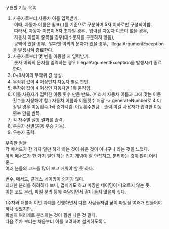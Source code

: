 구현할 기능 목록

1. 사용자로부터 자동차 이름 입력받기.  
   &nbsp;이때, 자동차 이름은 쉼표(,)를 기준으로 구분하며 5자 이하로만 구성되야함.  
   &nbsp;따라서, 자동차 이름이 5자 초과일 경우,
   &nbsp;입력된 자동차 이름이 없을 경우,  
   &nbsp;자동차 이름이 중복될 경우(대소문자를 구분하지 않음),  
   ~~&nbsp;공백이 있을 경우,~~
   &nbsp;알파벳 이외의 문자가 있을 경우,
   &nbsp;IllegalArgumentException을 발생시켜 종료한다.
2. 사용자로부터 몇 번을 이동할 지 입력받기.  
   &nbsp;숫자 이외의 문자를 입력하는 경우 IllegalArgumentException을 발생시켜 종료한다.
3. 0~9사이의 무작위 값 생성.
4. 무작위 값이 4 이상인지 자동차 별로 판단.
5. 무작위 값이 4 이상인 자동차만 1회 움직임.
6. 이를 사용자가 입력한 이동 횟수 만큼 반복.  (따라서 자동차 이름과 그에 맞는 이동 횟수를 저장해야 함.)
   자동차 이름과 이동횟수 저장 -> generateNumber로 4 이상일 경우 이동횟수 1씩 증가시킴. 이동횟수만큼 - 출력
   이걸 사용자가 입력한 이동횟수 만큼 반복.
7. 각 차수별 실행 결과를 출력.
8. 우승자 선별(공동 우승 가능).
9. 우승자 출력.


부족한 점들  
각 메서드가 한 가지 일만 하게 하는 것이 쉬운 것이 아니구나 라는 것을 느꼈다.  
아직 메서드가 한 가지 일만 하는 건지 개념이 잘 안잡히고, 분리하는 것이 많이 어려운...  
여러 분들의 코드를 많이 보고 배워야 할 듯 하다.  

변수, 메서드, 클래스 네이밍이 쉽지가 않다.   
최대한 분리를 하려하다 보니, 겹치기도 하고 마땅한 네이밍이 떠오르지 않는 듯.  
이는 코드 분리, 파일 분리 등에 숙달되면서 같이 늘지 않을까 싶다. 

1주차와 더불어 이번 과제를 진행하면서 다른 사람들처럼 굳이 파일을 여러개 만들어야 하나 싶었지만...  
확실히 여러개로 분리하는 것이 훨씬 나은 것 같다.  
다음 주차 부터는 처음부터 이를 고려하여 설계하도록...